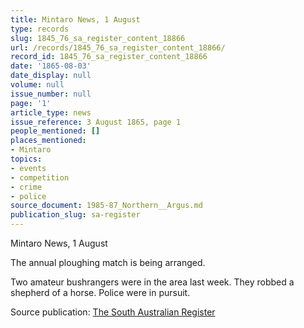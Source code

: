 ```yaml
---
title: Mintaro News, 1 August
type: records
slug: 1845_76_sa_register_content_18866
url: /records/1845_76_sa_register_content_18866/
record_id: 1845_76_sa_register_content_18866
date: '1865-08-03'
date_display: null
volume: null
issue_number: null
page: '1'
article_type: news
issue_reference: 3 August 1865, page 1
people_mentioned: []
places_mentioned:
- Mintaro
topics:
- events
- competition
- crime
- police
source_document: 1985-87_Northern__Argus.md
publication_slug: sa-register
---
```


Mintaro News, 1 August

The annual ploughing match is being arranged.

Two amateur bushrangers were in the area last week.  They robbed a shepherd of a horse.  Police were in pursuit.


Source publication: [The South Australian Register](/publications/sa-register/)

